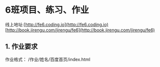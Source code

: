 # 6班项目、练习、作业

线上地址:[http://fe6.coding.io](http://fe6.coding.io)
[http://book.jirengu.com/jirengu/fe6](http://book.jirengu.com/jirengu/fe6)

## 1. 作业要求
作业格式： /作业/姓名/百度首页/index.html
